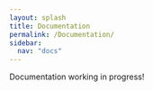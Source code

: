 ```yaml
---
layout: splash
title: Documentation
permalink: /Documentation/
sidebar: 
  nav: "docs"
---
```




Documentation working in progress!
